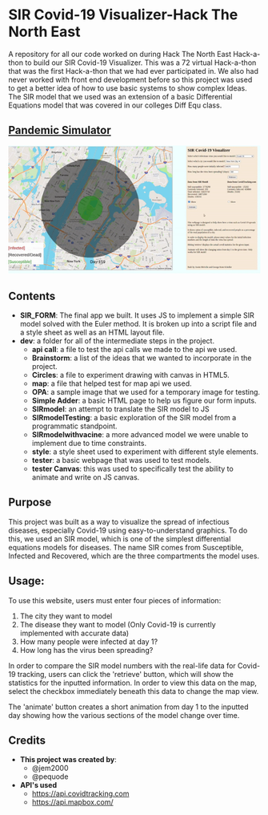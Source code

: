 # SIR Covid-19 Visualizer-Hack The North East
A repository for all our code worked on during Hack The North East Hack-a-thon to build our SIR Covid-19 Visualizer. This was a 72 virtual Hack-a-thon that was the first Hack-a-thon that we had ever participated in. We also had never worked with front end development before so this project was used to get a better idea of how to use basic systems to show complex Ideas. The SIR model that we used was an extension of a basic Differential Equations model that was covered in our colleges Diff Equ class.

## [Pandemic Simulator](https://pandemicsimulator.neocities.org/)
![Site animation](./site_Example.gif)
## Contents
* **SIR_FORM**: The final app we built. It uses JS to implement a simple SIR model solved with the Euler method. It is broken up into a script file and a style sheet as well as an HTML layout file.  
* **dev**: a folder for all of the intermediate steps in the project.
  * **api call**: a file to test the api calls we made to the api we used.
  * **Brainstorm**: a list of the ideas that we wanted to incorporate in the project.
  * **Circles**: a file to experiment drawing with canvas in HTML5.
  * **map**: a file that helped test for map api we used.
  * **OPA**: a sample image that we used for a temporary image for testing.
  * **Simple Adder**: a basic HTML page to help us figure our form inputs.
  * **SIRmodel**: an attempt to translate the SIR model to JS
  * **SIRmodelTesting**: a basic exploration of the SIR model from a programmatic standpoint.
  * **SIRmodelwithvacine**: a more advanced model we were unable to implement due to time constraints.
  * **style**: a style sheet used to experiment with different style elements.
  * **tester**: a basic webpage that was used to test models.  
  * **tester Canvas**: this was used to specifically test the ability to animate and write on JS canvas.
  
## Purpose
This project was built as a way to visualize the spread of infectious diseases, especially Covid-19 using easy-to-understand graphics. To do this, we used an SIR model, which is one of the simplest differential equations models for diseases. The name SIR comes from Susceptible, Infected and Recovered, which are the three compartments the model uses.

## Usage:
To use this website, users must enter four pieces of information:
  1. The city they want to model
  2. The disease they want to model (Only Covid-19 is currently implemented with accurate data)
  3. How many people were infected at day 1?
  4. How long has the virus been spreading?

In order to compare the SIR model numbers with the real-life data for Covid-19 tracking, users can click the 'retrieve' button, which will show the statistics for the inputted information. In order to view this data on the map, select the checkbox immediately beneath this data to change the map view.

The 'animate' button creates a short animation from day 1 to the inputted day showing how the various sections of the model change over time.
## Credits
* **This project was created by**:
  * @jem2000
  * @pequode
* **API's used**
  * https://api.covidtracking.com
  * https://api.mapbox.com/
